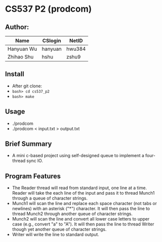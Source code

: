 # CS537 P2 (prodcom)

## Author:

|Name|CSlogin|NetID|
|----|-------|-----|
|Hanyuan Wu|hanyuan|hwu384|
|Zhihao Shu|hshu|zshu9|

## Install

* After git clone:
* `bash> cd cs537_p2`
* `bash> make`

## Usage

* ./prodcom
* ./prodcom < input.txt > output.txt

## Brief Summary

* A mini c-based project using self-designed queue to implement a four-thread sync IO.

## Program Features

* The Reader thread will read from standard input, one line at a time. Reader will take the each line of the input and pass it to thread Munch1 through a queue of character strings.
* Munch1 will scan the line and replace each space character (not tabs or newlines) with an asterisk ("*") character. It will then pass the line to thread Munch2 through another queue of character strings.
* Munch2 will scan the line and convert all lower case letters to upper case (e.g., convert "a" to "A"). It will then pass the line to thread Writer though yet another queue of character strings.
* Writer will write the line to standard output.

